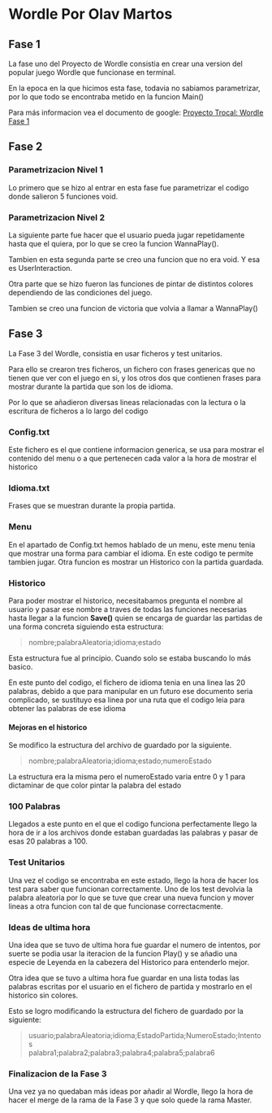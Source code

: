 # Wordle Por Olav Martos
## **Fase 1**
La fase uno del Proyecto de Wordle consistia en crear una version del popular juego Wordle que funcionase en terminal.

En la epoca en la que hicimos esta fase, todavia no sabiamos parametrizar, por lo que todo se encontraba metido en la funcion Main()

Para más informacion vea el documento de google: [Proyecto Trocal: Wordle Fase 1](https://docs.google.com/document/d/11loxXtBZCVuDlw0Wceer-NdCohLb83I2qDA4obwkSmc/edit#heading=h.ny0001ce785w)

## **Fase 2**

### Parametrizacion Nivel 1
Lo primero que se hizo al entrar en esta fase fue parametrizar el codigo donde salieron 5 funciones void.

### Parametrizacion Nivel 2
La siguiente parte fue hacer que el usuario pueda jugar repetidamente hasta que el quiera, por lo que se creo la funcion WannaPlay().

Tambien en esta segunda parte se creo una funcion que no era void. Y esa es UserInteraction.

Otra parte que se hizo fueron las funciones de pintar de distintos colores dependiendo de las condiciones del juego.

Tambien se creo una funcion de victoria que volvia a llamar a WannaPlay()

## **Fase 3**
La Fase 3 del Wordle, consistia en usar ficheros y test unitarios.

Para ello se crearon tres ficheros, un fichero con frases genericas que no tienen que ver con el juego en si, y los otros dos que contienen frases para mostrar durante la partida que son los de idioma.

Por lo que se añadieron diversas lineas relacionadas con la lectura o la escritura de ficheros a lo largo del codigo

### Config.txt
Este fichero es el que contiene informacion generica, se usa para mostrar el contenido del menu o a que pertenecen cada valor a la hora de mostrar el historico

### Idioma.txt
Frases que se muestran durante la propia partida.

### Menu
En el apartado de Config.txt hemos hablado de un menu, este menu tenia que mostrar una forma para cambiar el idioma. En este codigo te permite tambien jugar.
Otra funcion es mostrar un Historico con la partida guardada.

### __Historico__
Para poder mostrar el historico, necesitabamos pregunta el nombre al usuario y pasar ese nombre a traves de todas las funciones necesarias hasta llegar a la funcion **Save()** quien se encarga de guardar las partidas de una forma concreta siguiendo esta estructura:

>nombre;palabraAleatoria;idioma;estado

Esta estructura fue al principio. Cuando solo se estaba buscando lo más basico.

En este punto del codigo, el fichero de idioma tenia en una linea las 20 palabras, debido a que para manipular en un futuro ese documento seria complicado, se sustituyo esa linea por una ruta que el codigo leia para obtener las palabras de ese idioma

#### **__Mejoras en el historico__**
Se modifico la estructura del archivo de guardado por la siguiente.

>nombre;palabraAleatoria;idioma;estado;numeroEstado

La estructura era la misma pero el numeroEstado varia entre 0 y 1 para dictaminar de que color pintar la palabra del estado

### **100 Palabras**
Llegados a este punto en el que el codigo funciona perfectamente llego la hora de ir a los archivos donde estaban guardadas las palabras y pasar de esas 20 palabras a 100.

### **Test Unitarios**
Una vez el codigo se encontraba en este estado, llego la hora de hacer los test para saber que funcionan correctamente. Uno de los test devolvia la palabra aleatoria por lo que se tuve que crear una nueva funcion y mover lineas a otra funcion con tal de que funcionase correctacmente.

### **Ideas de ultima hora**
Una idea que se tuvo de ultima hora fue guardar el numero de intentos, por suerte se podia usar la iteracion de la funcion Play() y se añadio una especie de Leyenda en la cabezera del Historico para entenderlo mejor.

Otra idea que se tuvo a ultima hora fue guardar en una lista todas las palabras escritas por el usuario en el fichero de partida y mostrarlo en el historico sin colores.

Esto se logro modificando la estructura del fichero de guardado por la siguiente:
>usuario;palabraAleatoria;idioma;EstadoPartida;NumeroEstado;Intentos\
>palabra1;palabra2;palabra3;palabra4;palabra5;palabra6

### Finalizacion de la Fase 3
Una vez ya no quedaban más ideas por añadir al Wordle, llego la hora de hacer el merge de la rama de la Fase 3 y que solo quede la rama Master.
